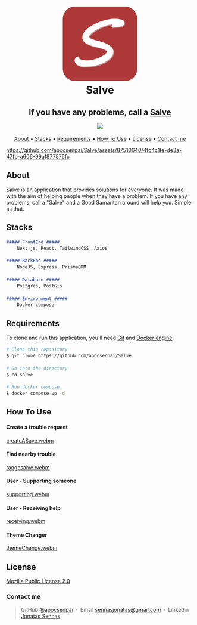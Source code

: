 <h1 align="center">
  <br>
  <a href="#"><img src="https://raw.githubusercontent.com/apocsenpai/Salve/dd92b19a7adb85ce315d5211ff576856da0374ef/web/public/images/icon.svg" alt="Salve" width="200"></a>
  <br>
  Salve
  <br>
</h1>

<h2 align="center">If you have any problems, call a <a href="#">Salve</a></h2>


<p align="center">
  <a href="https://skillicons.dev">
    <img src="https://skillicons.dev/icons?i=next,nodejs,express,prisma,postgres,docker" width="300"/>
  </a>
</p>


<p align="center">
  <a href="#about">About</a> •
  <a href="#stacks">Stacks</a> •
  <a href="#requirements">Requirements</a> •
  <a href="#how-to-use">How To Use</a> •
  <a href="#license">License</a> •
  <a href="#contact-me">Contact me</a>
</p>

https://github.com/apocsenpai/Salve/assets/87510640/4fc4c1fe-de3a-47fb-a606-99af877576fc


## About

Salve is an application that provides solutions for everyone. It was made with the aim of helping people when they have a problem. If you have any problems, call a "Salve" and a Good Samaritan around will help you. Simple as that.

## Stacks

```md
##### FrontEnd ##### 
    Next.js, React, TailwindCSS, Axios

##### BackEnd #####
    NodeJS, Express, PrismaORM

##### Database #####
    Postgres, PostGis

##### Environment #####
    Docker compose

```

## Requirements

To clone and run this application, you'll need [Git](https://git-scm.com) and [Docker engine](https://docs.docker.com/engine/install/).

```bash
# Clone this repository
$ git clone https://github.com/apocsenpai/Salve

# Go into the directory
$ cd Salve

# Run docker compose
$ docker compose up -d
```
## How To Use

#### Create a trouble request
[createASave.webm](https://github.com/apocsenpai/Salve/assets/87510640/f74ccd9b-82df-4633-bc0b-02bc8e438a47)

#### Find nearby trouble
[rangesalve.webm](https://github.com/apocsenpai/Salve/assets/87510640/70377647-e766-45db-8abe-6d5adee5e09f)

#### User - Supporting someone
[supporting.webm](https://github.com/apocsenpai/Salve/assets/87510640/0bb20080-e110-4930-82a3-e2e3461d533a)

#### User - Receiving help
[receiving.webm](https://github.com/apocsenpai/Salve/assets/87510640/5115d488-1899-48f1-b05d-53618f60a635)

#### Theme Changer

[themeChange.webm](https://github.com/apocsenpai/Salve/assets/87510640/bb644c84-81ce-42fc-9576-91c821aa6366)

## License

[Mozilla Public License 2.0](https://github.com/apocsenpai/Salve/blob/main/LICENSE)


### Contact me
> GitHub [@apocsenpai](https://github.com/apocsenpai) &nbsp;&middot;&nbsp;
> Email [sennasjonatas@gmail.com](mailto:sennasjonatas@gmail.com) &nbsp;&middot;&nbsp;
> Linkedin [Jonatas Sennas](https://www.linkedin.com/in/jonatassennas/)
